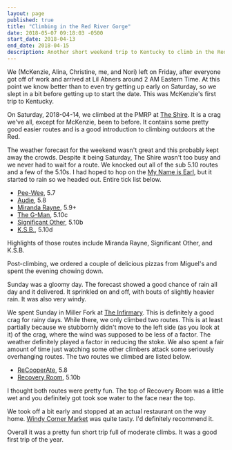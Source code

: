 ```yaml
---
layout: page
published: true
title: "Climbing in the Red River Gorge"
date: 2018-05-07 09:18:03 -0500
start_date: 2018-04-13
end_date: 2018-04-15
description: Another short weekend trip to Kentucky to climb in the Red River Gorge. This time the group was McKenzie, Alina, Christine, Nori (Alina's Dog) and me.
---
```


We (McKenzie, Alina, Christine, me, and Nori) left on Friday, after everyone got off of work and arrived at Lil Abners around 2 AM Eastern Time. At this point we know better than to even try getting up early on Saturday, so we slept in a bit before getting up to start the date. This was McKenzie's first trip to Kentucky.

On Saturday, 2018-04-14, we climbed at the PMRP at [The Shire](https://www.redriverclimbing.com/RRCGuide/?type=wall&id=144). It is a crag we've all, except for McKenzie, been to before. It contains some pretty good easier routes and is a good introduction to climbing outdoors at the Red.

The weather forecast for the weekend wasn't great and this probably kept away the crowds. Despite it being Saturday, The Shire wasn't too busy and we never had to wait for a route. We knocked out all of the sub 5.10 routes and a few of the 5.10s. I had hoped to hop on the [My Name is Earl](https://www.redriverclimbing.com/RRCGuide/?type=route&id=2075), but it started to rain so we headed out. Entire tick list below.

- [Pee-Wee](https://www.redriverclimbing.com/RRCGuide/?type=route&id=1971), 5.7
- [Audie](https://www.redriverclimbing.com/RRCGuide/?type=route&id=1970), 5.8
- [Miranda Rayne](https://www.redriverclimbing.com/RRCGuide/?type=route&id=1969), 5.9+
- [The G-Man](https://www.redriverclimbing.com/RRCGuide/?type=route&id=1968), 5.10c
- [Significant Other](https://www.redriverclimbing.com/RRCGuide/?type=route&id=1967), 5.10b
- [K.S.B.](https://www.redriverclimbing.com/RRCGuide/?type=route&id=1964), 5.10d

Highlights of those routes include Miranda Rayne, Significant Other, and K.S.B.

Post-climbing, we ordered a couple of delicious pizzas from Miguel's and spent the evening chowing down.

Sunday was a gloomy day. The forecast showed a good chance of rain all day and it delivered. It sprinkled on and off, with bouts of slightly heavier rain. It was also very windy.

We spent Sunday in Miller Fork at [The Infirmary](https://www.redriverclimbing.com/RRCGuide/?type=wall&id=172). This is definitely a good crag for rainy days. While there, we only climbed two routes. This is at least partially because we stubbornly didn't move to the left side (as you look at it) of the crag, where the wind was supposed to be less of a factor. The weather definitely played a factor in reducing the stoke. We also spent a fair amount of time just watching some other climbers attack some seriously overhanging routes. The two routes we climbed are listed below.

- [ReCooperAte](https://www.redriverclimbing.com/RRCGuide/?type=route&id=3252), 5.8
- [Recovery Room](https://www.redriverclimbing.com/RRCGuide/?type=route&id=2817), 5.10b

I thought both routes were pretty fun. The top of Recovery Room was a little wet and you definitely got took soe water to the face near the top.

We took off a bit early and stopped at an actual restaurant on the way home. [Windy Corner Market](https://www.windycornermarket.com/) was quite tasty. I'd definitely recommend it.

Overall it was a pretty fun short trip full of moderate climbs. It was a good first trip of the year.
